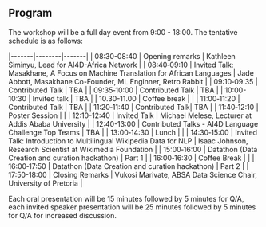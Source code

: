 

## Program




The workshop will be a full day event from 9:00 - 18:00. The tentative schedule is as follows:

|-------|--------|-------|
| 08:30-08:40 | Opening remarks | Kathleen Siminyu, Lead for AI4D-Africa Network | 
| 08:40‑09:10 | Invited Talk: Masakhane, A Focus on Machine Translation for African Languages | Jade Abbott, Masakhane Co-Founder, ML Enginner, Retro Rabbit | 
| 09:10‑09:35 | Contributed Talk | TBA |
| 09:35‑10:00 | Contributed Talk | TBA |
| 10:00-10:30 | Invited talk | TBA |
| 10.30-11.00 | Coffee break |  |
| 11:00‑11:20 | Contributed Talk | TBA |
| 11:20‑11:40 | Contributed Talk| TBA |
| 11:40‑12:10 | Poster Session |  |
| 12:10-12:40 | Invited Talk | Michael Melese, Lecturer at Addis Ababa University |
| 12:40-13:00 | Contributed Talks - AI4D Language Challenge Top Teams | TBA |
| 13:00‑14:30 | Lunch |  |
| 14:30‑15:00 | Invited Talk: Introduction to Multilingual Wikipedia Data for NLP | Isaac Johnson, Research Scientist at Wikimedia Foundation |
| 15:00‑16:00 | Datathon (Data Creation and curation hackathon) | Part 1 |
| 16:00‑16:30 | Coffee Break | |
| 16:00‑17:50 | Datathon (Data Creation and curation hackathon) | Part 2 |
| 17:50-18:00 | Closing Remarks | Vukosi Marivate, ABSA Data Science Chair, University of Pretoria |



Each oral presentation will be 15 minutes followed by 5 minutes for Q/A, each invited speaker presentation will be 25 minutes followed by 5 minutes for Q/A for increased discussion. 